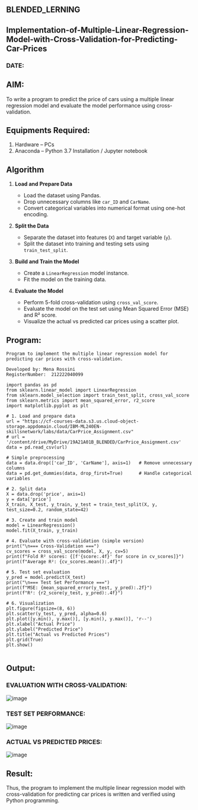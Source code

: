 ## BLENDED_LERNING
## Implementation-of-Multiple-Linear-Regression-Model-with-Cross-Validation-for-Predicting-Car-Prices
### DATE:
## AIM:
To write a program to predict the price of cars using a multiple linear regression model and evaluate the model performance using cross-validation.

## Equipments Required:
1. Hardware – PCs
2. Anaconda – Python 3.7 Installation / Jupyter notebook

## Algorithm

1. **Load and Prepare Data**  
   - Load the dataset using Pandas.  
   - Drop unnecessary columns like `car_ID` and `CarName`.  
   - Convert categorical variables into numerical format using one-hot encoding.

2. **Split the Data**  
   - Separate the dataset into features (`X`) and target variable (`y`).  
   - Split the dataset into training and testing sets using `train_test_split`.

3. **Build and Train the Model**  
   - Create a `LinearRegression` model instance.  
   - Fit the model on the training data.

4. **Evaluate the Model**  
   - Perform 5-fold cross-validation using `cross_val_score`.  
   - Evaluate the model on the test set using Mean Squared Error (MSE) and R² score.  
   - Visualize the actual vs predicted car prices using a scatter plot.

## Program:
```
Program to implement the multiple linear regression model for predicting car prices with cross-validation.

Developed by: Mena Rossini
RegisterNumber:  212222040099

import pandas as pd
from sklearn.linear_model import LinearRegression
from sklearn.model_selection import train_test_split, cross_val_score
from sklearn.metrics import mean_squared_error, r2_score
import matplotlib.pyplot as plt

# 1. Load and prepare data
url = "https://cf-courses-data.s3.us.cloud-object-storage.appdomain.cloud/IBM-ML240EN-skillsnetwork/labs/data/CarPrice_Assignment.csv"
# url = '/content/drive/MyDrive/19A21A01B_BLENDED/CarPrice_Assignment.csv'
data = pd.read_csv(url)

# Simple preprocessing
data = data.drop(['car_ID', 'CarName'], axis=1)   # Remove unnecessary columns
data = pd.get_dummies(data, drop_first=True)      # Handle categorical variables

# 2. Split data
X = data.drop('price', axis=1)
y = data['price']
X_train, X_test, y_train, y_test = train_test_split(X, y, test_size=0.2, random_state=42)

# 3. Create and train model
model = LinearRegression()
model.fit(X_train, y_train)

# 4. Evaluate with cross-validation (simple version)
print("\n=== Cross-Validation ===")
cv_scores = cross_val_score(model, X, y, cv=5)
print(f"Fold R² scores: {[f'{score:.4f}' for score in cv_scores]}")
print(f"Average R²: {cv_scores.mean():.4f}")

# 5. Test set evaluation
y_pred = model.predict(X_test)
print("\n=== Test Set Performance ===")
print(f"MSE: {mean_squared_error(y_test, y_pred):.2f}")
print(f"R²: {r2_score(y_test, y_pred):.4f}")

# 6. Visualization
plt.figure(figsize=(8, 6))
plt.scatter(y_test, y_pred, alpha=0.6)
plt.plot([y.min(), y.max()], [y.min(), y.max()], 'r--')
plt.xlabel("Actual Price")
plt.ylabel("Predicted Price")
plt.title("Actual vs Predicted Prices")
plt.grid(True)
plt.show()


```

## Output:
### EVALUATION WITH CROSS-VALIDATION:
![image](https://github.com/user-attachments/assets/01126194-8087-4d88-afac-79424bb38ccd)
### TEST SET PERFORMANCE:
![image](https://github.com/user-attachments/assets/8ec37fb2-2dcf-4e8c-8ac8-e8497feba390)

### ACTUAL VS PREDICTED PRICES:
![image](https://github.com/user-attachments/assets/4c010e86-ce56-43c7-a0ff-e08ec110444a)


## Result:
Thus, the program to implement the multiple linear regression model with cross-validation for predicting car prices is written and verified using Python programming.
